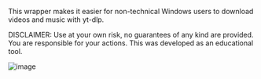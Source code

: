 This wrapper makes it easier for non-technical Windows users to download videos and music with yt-dlp. 

DISCLAIMER: Use at your own risk, no guarantees of any kind are provided. You are responsible for your actions. This was developed as an educational tool. 



![image](https://github.com/user-attachments/assets/d627bcc2-685b-4cc9-b4f4-d5a1e13441a3)
